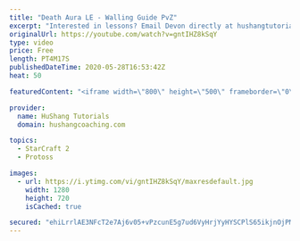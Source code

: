 ```yaml
---
title: "Death Aura LE - Walling Guide PvZ"
excerpt: "Interested in lessons? Email Devon directly at hushangtutorials@outlook.com ------------------------------------------------------------------------------------------------------- Want to support HuShang Tutorials directly? Patreon is a website where you can contribute a monthly donation that will help"
originalUrl: https://youtube.com/watch?v=gntIHZ8kSqY
type: video
price: Free
length: PT4M17S
publishedDateTime: 2020-05-28T16:53:42Z
heat: 50

featuredContent: "<iframe width=\"800\" height=\"500\" frameborder=\"0\" src=\"https://www.youtube.com/embed/gntIHZ8kSqY\" allow=\"accelerometer; autoplay; encrypted-media; gyroscope; picture-in-picture\" allowfullscreen></iframe>"

provider:
  name: HuShang Tutorials
  domain: hushangcoaching.com

topics:
  - StarCraft 2
  - Protoss

images:
  - url: https://i.ytimg.com/vi/gntIHZ8kSqY/maxresdefault.jpg
    width: 1280
    height: 720
    isCached: true

secured: "ehiLrrlAE3NFcT2e7Aj6v05+vPzcunE5g7ud6VyHrjYyHYSCPlS65ikjnOjPM3AOMiJ8gS8+iVY7YZ4ZsW4QslJh4YPtnJb/DHvct2sB+usnI1E5fLLlO3lc2WG3Tn6fBCIHn785/Q0rKye0H90R4v3hJ3IeQTO4uS/MjkU1lWAYkhFiKer/ipSmvuklZCVMr0bSLIBWyCESYJO6iam6UffxGNd+7smCvpWrpEwPwqqUWOlmwleNZ72iZgdn63GvmRcTHATlD50RN5vm9nAllkQ0jTkPtK1D/O04Z6XISeGdIQU8CQtykHjs7JDpHfj03hxlLo36gHfvdmfCZgiXqLCAg/EGSRlUFHRrdO4A7DWWryI2Z2IjvU6qmUTzUzm0L1isZszGGqStNmx4K2317iYSTuO2Cq93lnxjmInz7GM=;4RnmM/qwq5XdJn9iB86q5w=="
---
```


